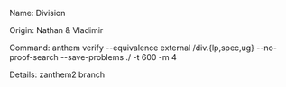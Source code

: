 Name: Division

Origin: Nathan & Vladimir

Command: anthem verify --equivalence external <PATH>/div.{lp,spec,ug} --no-proof-search --save-problems ./ -t 600 -m 4

Details: zanthem2 branch
